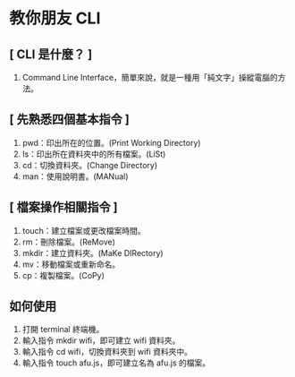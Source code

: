 # 教你朋友 CLI

## [ CLI 是什麼？ ]
1. Command Line Interface，簡單來說，就是一種用「純文字」操縱電腦的方法。

## [ 先熟悉四個基本指令 ]
1. pwd：印出所在的位置。(Print Working Directory)
2. ls：印出所在資料夾中的所有檔案。(LiSt)
3. cd：切換資料夾。(Change Directory)
4. man：使用說明書。(MANual)

## [ 檔案操作相關指令 ]
1. touch：建立檔案或更改檔案時間。
2. rm：刪除檔案。(ReMove)
3. mkdir：建立資料夾。(MaKe DIRectory)
4. mv：移動檔案或重新命名。
5. cp：複製檔案。(CoPy)

## 如何使用
1. 打開 terminal 終端機。
2. 輸入指令 mkdir wifi，即可建立 wifi 資料夾。
3. 輸入指令 cd wifi，切換資料夾到 wifi 資料夾中。
4. 輸入指令 touch afu.js，即可建立名為 afu.js 的檔案。
